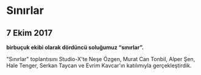 Sınırlar
========

7 Ekim 2017
-----------

**birbuçuk ekibi olarak dördüncü soluğumuz “sınırlar”.**

"Sınırlar" toplantısını Studio-X'te Neşe Özgen, Murat Can Tonbil, Alper Şen, Hale Tenger, Serkan Taycan ve Evrim Kavcar'ın katılımıyla gerçekleştirdik.
